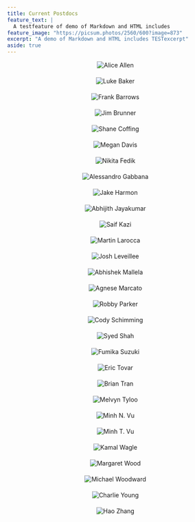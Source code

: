 ```yaml
---
title: Current Postdocs
feature_text: |
  A testfeature of demo of Markdown and HTML includes
feature_image: "https://picsum.photos/2560/600?image=873"
excerpt: "A demo of Markdown and HTML includes TESTexcerpt"
aside: true
---
```

<style>

.container {
    max-width: 900px;
    margin: 0 auto;
}

.staff-list {
    list-style-type: none;
    padding: 0;
    margin: 0;
    display: grid;
    grid-template-columns: repeat(auto-fit, minmax(250px, 1fr));
    gap: 20px;
}

.staff-member {
    text-align: center;
}

.staff-member img {
    max-width: 100%;
    height: auto;
}
</style>

<div class="container">
    <ul class="staff-list">
        <li class="staff-member">
            <img src="assets/photos/postdocs/Allen-Alice.png" alt="Alice Allen">
        </li>
        <li class="staff-member">
            <img src="assets/photos/postdocs/Baker-Luke.png" alt="Luke Baker">
        </li>
        <li class="staff-member">
            <img src="assets/photos/postdocs/Barrows-Frank.png" alt="Frank Barrows">
        </li>
        <li class="staff-member">
            <img src="assets/photos/postdocs/Brunner-Jim.png" alt="Jim Brunner">
         </li>
        <li class="staff-member">
            <img src="assets/photos/postdocs/Coffing-Shane.png" alt="Shane Coffing">
        </li>
        <li class="staff-member">
            <img src="assets/photos/postdocs/Davis-Megan.png" alt="Megan Davis">
        </li>
        <li class="staff-member">
            <img src="assets/photos/postdocs/Fedik-Nikita.png" alt="Nikita Fedik">
        </li>
        <li class="staff-member">
            <img src="assets/photos/postdocs/Gabbana-Alessandro.png" alt="Alessandro Gabbana">
        </li>   
        <li class="staff-member">
            <img src="assets/photos/postdocs/Harmon-Jake.png" alt="Jake Harmon">
        </li>
        <li class="staff-member">
            <img src="assets/photos/postdocs/Jayakumar-Abhijith.png" alt="Abhijith Jayakumar">
        </li>
        <li class="staff-member">
            <img src="assets/photos/postdocs/Kazi-Saif.png" alt="Saif Kazi">
        </li>
        <li class="staff-member">
            <img src="assets/photos/postdocs/Larocca-Martin.png" alt="Martin Larocca">
         </li>
        <li class="staff-member">
            <img src="assets/photos/postdocs/Leveillee-Josh.png" alt="Josh Leveillee">
        </li>
        <li class="staff-member">
            <img src="assets/photos/postdocs/Mallela-Abhishek.png" alt="Abhishek Mallela">
        </li>
        <li class="staff-member">
            <img src="assets/photos/postdocs/Marcato-Agnese.png" alt="Agnese Marcato">
        </li>
        <li class="staff-member">
            <img src="assets/photos/postdocs/Parker-Robby.png" alt="Robby Parker">
        </li>   
        <li class="staff-member">
            <img src="assets/photos/postdocs/Schimming-Cody.png" alt="Cody Schimming">
        </li>
        <li class="staff-member">
            <img src="assets/photos/postdocs/Shah-Syed.png" alt="Syed Shah">
        </li>
        <li class="staff-member">
            <img src="assets/photos/postdocs/Suzuki-Fumika.png" alt="Fumika Suzuki">
        </li>
        <li class="staff-member">
            <img src="assets/photos/postdocs/Tovar-Eric.png" alt="Eric Tovar">
         </li>
        <li class="staff-member">
            <img src="assets/photos/postdocs/Tran-Brian.png" alt="Brian Tran">
        </li>
        <li class="staff-member">
            <img src="assets/photos/postdocs/Tyloo-Melvyn.png" alt="Melvyn Tyloo">
        </li>
        <li class="staff-member">
            <img src="assets/photos/postdocs/Vu-MinhN.png" alt="Minh N. Vu">
        </li>
        <li class="staff-member">
            <img src="assets/photos/postdocs/Vu-MinhT.png" alt="Minh T. Vu">
        </li>   
        <li class="staff-member">
            <img src="assets/photos/postdocs/Wagle-Kamal.png" alt="Kamal Wagle">
        </li>
        <li class="staff-member">
            <img src="assets/photos/postdocs/Wood-Margaret.png" alt="Margaret Wood">
        </li>
        <li class="staff-member">
            <img src="assets/photos/postdocs/Woodward-Michael.png" alt="Michael Woodward">
        </li>
        <li class="staff-member">
            <img src="assets/photos/postdocs/Young-Charlie.png" alt="Charlie Young">
         </li>
        <li class="staff-member">
            <img src="assets/photos/postdocs/Zhang-Hao.png" alt="Hao Zhang">
        </li>
        <!-- Add more staff members as needed -->
    </ul>
</div>
